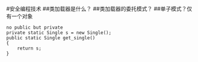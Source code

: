 #安全编程技术
##类加载器是什么？
##类加载器的委托模式？
##单子模式？仅有一个对象
```
no public but private
private static Single s = new Single();
public static Single get_single()
{
    return s;
}
```
